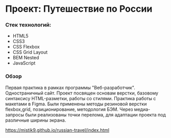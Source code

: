 # Проект: Путешествие по России

### Стек технологий:

- HTML5
- CSS3
- CSS Flexbox
- CSS Grid Layout
- BEM Nested
- JavaScript


### Обзор
Первая практика в рамках программы "Веб-разработчик". 
Одностраничный сайт.
Проект посвящен основам верстки, базовому синтаксису HTML-разметки, работы со стилями.
Практика работы с макетами в Figma.
Были применены методы резиновой верстки flexbox,grid, позиционирование, методология БЭМ.
Через медиа-запросы были реализованы точки перелома, для адаптации проекта под различные ширины экрана.

https://mistik9.github.io/russian-travel/index.html


